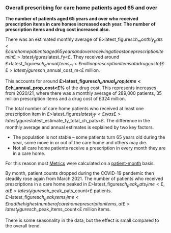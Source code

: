 ### Overall prescribing for care home patients aged 65 and over

__The number of patients aged 65 years and over who received prescription items in care homes increased each year. The number of prescription items and drug cost increased also.__

There was an estimated monthly average of £>latest_figures$ch_monthly_pats<£ care home patients aged 65 years and over receiving at least one prescription item in £>latest_figures$latest_fy<£. They received around £>latest_figures$ch_annual_items_m<£ million prescription items at a drug cost of ££>latest_figures$ch_annual_cost_m<£ million.

This accounts for around __£>latest_figures$ch_annual_prop_items<£%__ of all items prescribed to patients aged 65 years and over and around __£>latest_figures$ch_annual_prop_cost<£%__ of the drug cost. This represents increases from 2020/21, where there was a monthly average of 289,000 patients, 35 million prescription items and a drug cost of £324 million.

The total number of care home patients who received at least one prescription item in £>latest_figures$latest_fy<£ was £>latest_figures$latest_estimate_fy_total_ch_pats<£. The difference in the monthly average and annual estimates is explained by two key factors.

- The population is not stable – some patients turn 65 years old during the year, some move in or out of the care home and others may die.
- Not all care home patients receive a prescription in every month they are in a care home.

For this reason most [Metrics](http://127.0.0.1/Metrics?prescribing-metrics) were calculated on a [patient-month](http://127.0.0.1/Metrics?prescribing-per-patient-month-ppm) basis.

By month, patient counts dropped during the COVID-19 pandemic then steadily rose again from March 2021. The number of patients who received prescriptions in a care home peaked in £>latest_figures$ch_peak_pats_time<£, at £>latest_figures$ch_peak_pats_count<£ patients. £>latest_figures$ch_peak_items_time<£ had the highest number of care home prescription items, at £>latest_figures$ch_peak_items_count<£ million items. 

There is some seasonality in the data, but the effect is small compared to the overall trend.
